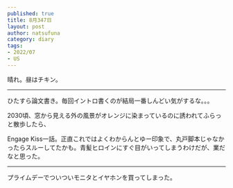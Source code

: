 ```yaml
--- 
published: true
title: 8月347日
layout: post
author: natsufuna
category: diary
tags: 
- 2022/07
- US
---
```

晴れ。昼はチキン。

---
ひたすら論文書き。毎回イントロ書くのが結局一番しんどい気がするな。。。

2030頃、窓から見える外の風景がオレンジに染まっているのに誘われてふらっと散歩したら、

Engage Kiss一話。正直これではよくわからんとゆー印象で、丸戸脚本じゃなかったらスルーしてたかも。青髪ヒロインにすぐ目がいってしまうわけだが、業だなと思った。

---
プライムデーでついついモニタとイヤホンを買ってしまった。